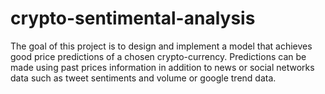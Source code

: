 # crypto-sentimental-analysis
The goal of this project is to design and implement a model that achieves good price predictions of a chosen crypto-currency. Predictions can be made using past prices information in addition to news or social networks data such as tweet sentiments and volume or google trend data.
